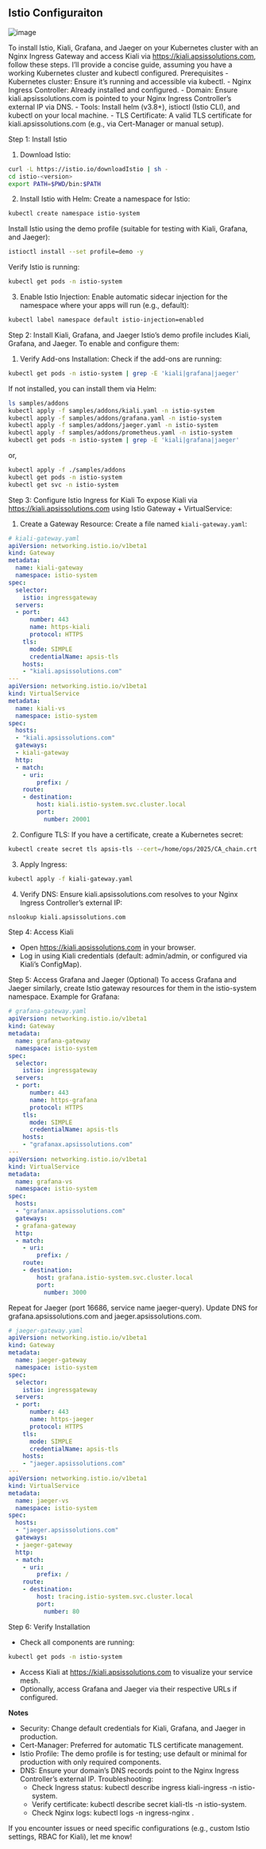 ## Istio Configuraiton 
![image](https://github.com/user-attachments/assets/faa2bc6f-493b-42f1-8b05-43d70389ea35)


To install Istio, Kiali, Grafana, and Jaeger on your Kubernetes cluster with an Nginx Ingress Gateway and access Kiali via https://kiali.apsissolutions.com, follow these steps. I’ll provide a concise guide, assuming you have a working Kubernetes cluster and kubectl configured.
Prerequisites
    - Kubernetes cluster: Ensure it’s running and accessible via kubectl.
    - Nginx Ingress Controller: Already installed and configured.
    - Domain: Ensure kiali.apsissolutions.com is pointed to your Nginx Ingress Controller’s external IP via DNS.
    - Tools: Install helm (v3.8+), istioctl (Istio CLI), and kubectl on your local machine.
    - TLS Certificate: A valid TLS certificate for kiali.apsissolutions.com (e.g., via Cert-Manager or manual setup).

Step 1: Install Istio
1. Download Istio: 
```bash
curl -L https://istio.io/downloadIstio | sh -
cd istio-<version>
export PATH=$PWD/bin:$PATH
```
2. Install Istio with Helm:
Create a namespace for Istio:
```bash
kubectl create namespace istio-system
```
Install Istio using the demo profile (suitable for testing with Kiali, Grafana, and Jaeger):
```bash
istioctl install --set profile=demo -y
```
Verify Istio is running:
```bash
kubectl get pods -n istio-system
```
3. Enable Istio Injection:
Enable automatic sidecar injection for the namespace where your apps will run (e.g., default):
```bash
kubectl label namespace default istio-injection=enabled
```
Step 2: Install Kiali, Grafana, and Jaeger
Istio’s demo profile includes Kiali, Grafana, and Jaeger. To enable and configure them:

1. Verify Add-ons Installation:
Check if the add-ons are running:
```bash
kubectl get pods -n istio-system | grep -E 'kiali|grafana|jaeger'
```
If not installed, you can install them via Helm:
```bash
ls samples/addons
kubectl apply -f samples/addons/kiali.yaml -n istio-system
kubectl apply -f samples/addons/grafana.yaml -n istio-system
kubectl apply -f samples/addons/jaeger.yaml -n istio-system
kubectl apply -f samples/addons/prometheus.yaml -n istio-system
kubectl get pods -n istio-system | grep -E 'kiali|grafana|jaeger'
```
or, 
```bash
kubectl apply -f ./samples/addons
kubectl get pods -n istio-system
kubectl get svc -n istio-system
```

Step 3: Configure Istio Ingress for Kiali
To expose Kiali via https://kiali.apsissolutions.com using Istio Gateway + VirtualService:

1. Create a Gateway Resource: Create a file named ```kiali-gateway.yaml```:
```yaml
# kiali-gateway.yaml
apiVersion: networking.istio.io/v1beta1
kind: Gateway
metadata:
  name: kiali-gateway
  namespace: istio-system
spec:
  selector:
    istio: ingressgateway
  servers:
  - port:
      number: 443
      name: https-kiali
      protocol: HTTPS
    tls:
      mode: SIMPLE
      credentialName: apsis-tls
    hosts:
    - "kiali.apsissolutions.com"
---
apiVersion: networking.istio.io/v1beta1
kind: VirtualService
metadata:
  name: kiali-vs
  namespace: istio-system
spec:
  hosts:
  - "kiali.apsissolutions.com"
  gateways:
  - kiali-gateway
  http:
  - match:
    - uri:
        prefix: /
    route:
    - destination:
        host: kiali.istio-system.svc.cluster.local
        port:
          number: 20001
```
2. Configure TLS:
If you have a certificate, create a Kubernetes secret:
```bash
kubectl create secret tls apsis-tls --cert=/home/ops/2025/CA_chain.crt --key=/home/ops/2025/apsissolutions.com.key -n istio-system
```
3. Apply Ingress:
```bash
kubectl apply -f kiali-gateway.yaml
```
4. Verify DNS: Ensure kiali.apsissolutions.com resolves to your Nginx Ingress Controller’s external IP:
```bash
nslookup kiali.apsissolutions.com
```
Step 4: Access Kiali
- Open https://kiali.apsissolutions.com in your browser.
- Log in using Kiali credentials (default: admin/admin, or configured via Kiali’s ConfigMap).

Step 5: Access Grafana and Jaeger (Optional)
To access Grafana and Jaeger similarly, create Istio gateway resources for them in the istio-system namespace. Example for Grafana:
```yaml
# grafana-gateway.yaml
apiVersion: networking.istio.io/v1beta1
kind: Gateway
metadata:
  name: grafana-gateway
  namespace: istio-system
spec:
  selector:
    istio: ingressgateway
  servers:
  - port:
      number: 443
      name: https-grafana
      protocol: HTTPS
    tls:
      mode: SIMPLE
      credentialName: apsis-tls
    hosts:
    - "grafanax.apsissolutions.com"
---
apiVersion: networking.istio.io/v1beta1
kind: VirtualService
metadata:
  name: grafana-vs
  namespace: istio-system
spec:
  hosts:
  - "grafanax.apsissolutions.com"
  gateways:
  - grafana-gateway
  http:
  - match:
    - uri:
        prefix: /
    route:
    - destination:
        host: grafana.istio-system.svc.cluster.local
        port:
          number: 3000
```
Repeat for Jaeger (port 16686, service name jaeger-query). Update DNS for grafana.apsissolutions.com and jaeger.apsissolutions.com.
```yaml
# jaeger-gateway.yaml
apiVersion: networking.istio.io/v1beta1
kind: Gateway
metadata:
  name: jaeger-gateway
  namespace: istio-system
spec:
  selector:
    istio: ingressgateway
  servers:
  - port:
      number: 443
      name: https-jaeger
      protocol: HTTPS
    tls:
      mode: SIMPLE
      credentialName: apsis-tls
    hosts:
    - "jaeger.apsissolutions.com"
---
apiVersion: networking.istio.io/v1beta1
kind: VirtualService
metadata:
  name: jaeger-vs
  namespace: istio-system
spec:
  hosts:
  - "jaeger.apsissolutions.com"
  gateways:
  - jaeger-gateway
  http:
  - match:
    - uri:
        prefix: /
    route:
    - destination:
        host: tracing.istio-system.svc.cluster.local
        port:
          number: 80
```

Step 6: Verify Installation
- Check all components are running:
```bash
kubectl get pods -n istio-system
```
- Access Kiali at https://kiali.apsissolutions.com to visualize your service mesh.
- Optionally, access Grafana and Jaeger via their respective URLs if configured.

**Notes** 
- Security: Change default credentials for Kiali, Grafana, and Jaeger in production.
- Cert-Manager: Preferred for automatic TLS certificate management.
- Istio Profile: The demo profile is for testing; use default or minimal for production with only required components.
- DNS: Ensure your domain’s DNS records point to the Nginx Ingress Controller’s external IP.
Troubleshooting:
  - Check Ingress status: kubectl describe ingress kiali-ingress -n istio-system.
  - Verify certificate: kubectl describe secret kiali-tls -n istio-system.
  - Check Nginx logs: kubectl logs -n ingress-nginx <nginx-pod-name>.

If you encounter issues or need specific configurations (e.g., custom Istio settings, RBAC for Kiali), let me know!
